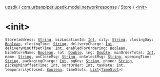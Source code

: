 [upsdk](../../index.md) / [com.urbanpiper.upsdk.model.networkresponse](../index.md) / [Store](index.md) / [&lt;init&gt;](./-init-.md)

# &lt;init&gt;

`Store(address: `[`String`](https://kotlinlang.org/api/latest/jvm/stdlib/kotlin/-string/index.html)`, bizLocationId: `[`Int`](https://kotlinlang.org/api/latest/jvm/stdlib/kotlin/-int/index.html)`, city: `[`String`](https://kotlinlang.org/api/latest/jvm/stdlib/kotlin/-string/index.html)`, closingDay: `[`Boolean`](https://kotlinlang.org/api/latest/jvm/stdlib/kotlin/-boolean/index.html)`, closingTime: `[`String`](https://kotlinlang.org/api/latest/jvm/stdlib/kotlin/-string/index.html)`, deliveryCharge: `[`Int`](https://kotlinlang.org/api/latest/jvm/stdlib/kotlin/-int/index.html)`, deliveryMinOffsetTime: `[`Int`](https://kotlinlang.org/api/latest/jvm/stdlib/kotlin/-int/index.html)`, enabledForOrdering: `[`Boolean`](https://kotlinlang.org/api/latest/jvm/stdlib/kotlin/-boolean/index.html)`, hideStoreName: `[`Boolean`](https://kotlinlang.org/api/latest/jvm/stdlib/kotlin/-boolean/index.html)`, lat: `[`Double`](https://kotlinlang.org/api/latest/jvm/stdlib/kotlin/-double/index.html)`, lng: `[`Double`](https://kotlinlang.org/api/latest/jvm/stdlib/kotlin/-double/index.html)`, minOrderTotal: `[`Int`](https://kotlinlang.org/api/latest/jvm/stdlib/kotlin/-int/index.html)`, name: `[`String`](https://kotlinlang.org/api/latest/jvm/stdlib/kotlin/-string/index.html)`, onCloseMsg: `[`String`](https://kotlinlang.org/api/latest/jvm/stdlib/kotlin/-string/index.html)`, onSelectMsg: `[`String`](https://kotlinlang.org/api/latest/jvm/stdlib/kotlin/-string/index.html)`, openingTime: `[`String`](https://kotlinlang.org/api/latest/jvm/stdlib/kotlin/-string/index.html)`, packagingCharge: `[`Int`](https://kotlinlang.org/api/latest/jvm/stdlib/kotlin/-int/index.html)`, pgKey: `[`String`](https://kotlinlang.org/api/latest/jvm/stdlib/kotlin/-string/index.html)`, phone: `[`String`](https://kotlinlang.org/api/latest/jvm/stdlib/kotlin/-string/index.html)`, pickupMinOffsetTime: `[`Int`](https://kotlinlang.org/api/latest/jvm/stdlib/kotlin/-int/index.html)`, sortOrder: `[`Int`](https://kotlinlang.org/api/latest/jvm/stdlib/kotlin/-int/index.html)`, taxRate: `[`Int`](https://kotlinlang.org/api/latest/jvm/stdlib/kotlin/-int/index.html)`, temporarilyClosed: `[`Boolean`](https://kotlinlang.org/api/latest/jvm/stdlib/kotlin/-boolean/index.html)`, timeSlots: `[`List`](https://kotlinlang.org/api/latest/jvm/stdlib/kotlin.collections/-list/index.html)`<`[`TimeSlot`](../-time-slot/index.md)`>)`